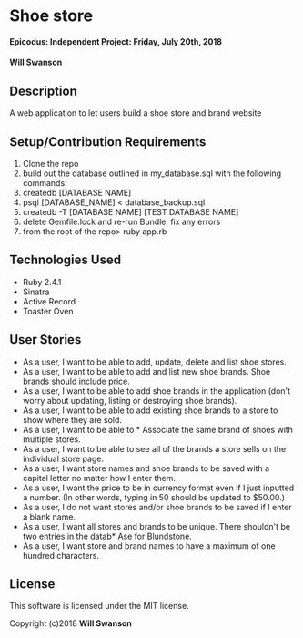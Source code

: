 # Shoe store

#### Epicodus: Independent Project: Friday, July 20th, 2018

#### Will Swanson

## Description

 A web application to let users build a shoe store and brand website

## Setup/Contribution Requirements

1. Clone the repo
1. build out the database outlined in my_database.sql with the following commands:
1. createdb [DATABASE NAME]
1. psql [DATABASE_NAME] < database_backup.sql
1. createdb -T [DATABASE NAME] [TEST DATABASE NAME]
1. delete Gemfile.lock and re-run Bundle, fix any errors
1. from the root of the repo> ruby app.rb

## Technologies Used

* Ruby 2.4.1
* Sinatra
* Active Record
* Toaster Oven

## User Stories

* As a user, I want to be able to add, update, delete and list shoe stores.
* As a user, I want to be able to add and list new shoe brands. Shoe brands should include price.
* As a user, I want to be able to add shoe brands in the application (don't worry about updating, listing or destroying shoe brands).
* As a user, I want to be able to add existing shoe brands to a store to show where they are sold.
* As a user, I want to be able to * Associate the same brand of shoes with multiple stores.
* As a user, I want to be able to see all of the brands a store sells on the individual store page.
* As a user, I want store names and shoe brands to be saved with a capital letter no matter how I enter them.
* As a user, I want the price to be in currency format even if I just inputted a number. (In other words, typing in 50 should be updated to $50.00.)
* As a user, I do not want stores and/or shoe brands to be saved if I enter a blank name.
* As a user, I want all stores and brands to be unique. There shouldn't be two entries in the datab* Ase for Blundstone.
* As a user, I want store and brand names to have a maximum of one hundred characters.

## License

This software is licensed under the MIT license.

Copyright (c)2018 **Will Swanson**
